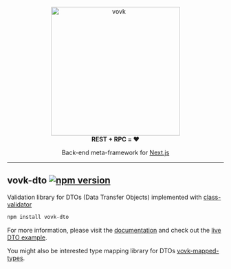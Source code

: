 <p align="center"> 
  <picture>
    <source width="300" media="(prefers-color-scheme: dark)" srcset="https://vovk.dev/vovk-logo-white.svg">
    <source width="300" media="(prefers-color-scheme: light)" srcset="https://vovk.dev/vovk-logo.svg">
    <img width="300" alt="vovk" src="https://vovk.dev/vovk-logo.svg">
  </picture><br>
  <strong>REST + RPC = ♥️</strong>
</p>

<p align="center">
  Back-end meta-framework for <a href="https://nextjs.org/docs/app">Next.js</a>
</p>

---

## vovk-dto [![npm version](https://badge.fury.io/js/vovk-dto.svg)](https://www.npmjs.com/package/vovk-dto)

Validation library for DTOs (Data Transfer Objects) implemented with [class-validator](<[https://](https://www.npmjs.com/package/class-validator)>)

```sh
npm install vovk-dto
```

For more information, please visit the [documentation](https://vovk.dev/validation/vovk-dto) and check out the [live DTO example](https://vovk-examples.vercel.app/dto).

You might also be interested type mapping library for DTOs [vovk-mapped-types](https://github.com/finom/vovk-mapped-types).
